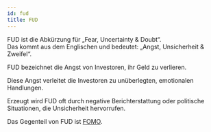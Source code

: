 ```yaml
---
id: fud
title: FUD
---
```


FUD ist die Abkürzung für „Fear, Uncertainty & Doubt“.  
Das kommt aus dem Englischen und bedeutet: „Angst, Unsicherheit & Zweifel“.

FUD bezeichnet die Angst von Investoren, ihr Geld zu verlieren.

Diese Angst verleitet die Investoren zu unüberlegten, emotionalen Handlungen.

Erzeugt wird FUD oft durch negative Berichterstattung oder politische Situationen, die Unsicherheit hervorrufen.

Das Gegenteil von FUD ist [FOMO](fomo).
